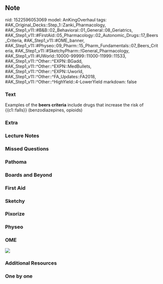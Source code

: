 ## Note
nid: 1522596053069
model: AnKingOverhaul
tags: #AK_Original_Decks::Step_1::Zanki_Pharmacology, #AK_Step1_v11::#B&B::02_Behavioral::01_General::08_Geriatrics, #AK_Step1_v11::#FirstAid::05_Pharmacology::02_Autonomic_Drugs::17_Beers_Criteria, #AK_Step1_v11::#OME_banner, #AK_Step1_v11::#Physeo::09_Pharm::15_Pharm_Fundamentals::07_Beers_Criteria, #AK_Step1_v11::#SketchyPharm::!General_Pharmacology, #AK_Step1_v11::#UWorld::10000-99999::11000-11999::11533, #AK_Step1_v11::^Other::^EXPN::BGadd, #AK_Step1_v11::^Other::^EXPN::MedBullets, #AK_Step1_v11::^Other::^EXPN::Uworld, #AK_Step1_v11::^Other::^FA_Updates::FA2018, #AK_Step1_v11::^Other::^HighYield::4-LowerYield
markdown: false

### Text
Examples of the <b>beers criteria</b> include drugs that increase
the risk of {{c1::falls}} (benzodiazepines, opioids)

### Extra


### Lecture Notes


### Missed Questions


### Pathoma


### Boards and Beyond


### First Aid


### Sketchy


### Pixorize


### Physeo


### OME
<div class="ome-widget">
  <a href="https://onlinemeded.org?ref=anki"><img src=
  "_OME_AnkiFlashcards_General_7.png"></a>
</div>

### Additional Resources


### One by one

